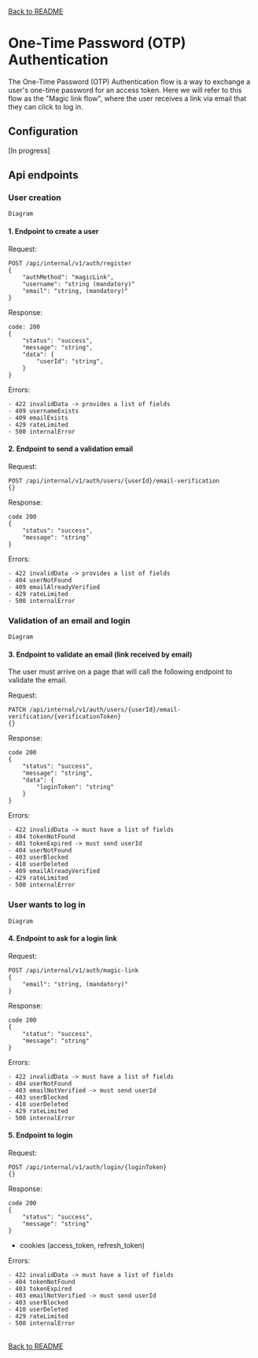 [Back to README](../../README.md)

# One-Time Password (OTP) Authentication

The One-Time Password (OTP) Authentication flow is a way to exchange a user's one-time password for an access token. Here we will refer to this flow as the "Magic link flow", where the user receives a link via email that they can click to log in.

## Configuration

[In progress]

## Api endpoints

### User creation

```text
Diagram
```

#### 1. Endpoint to create a user

Request:
```
POST /api/internal/v1/auth/register
{
    "authMethod": "magicLink",
    "username": "string (mandatory)"
    "email": "string, (mandatory)"
}
```

Response:
```
code: 200
{
    "status": "success",
    "message": "string",
    "data": {
        "userId": "string",
    }
}
```

Errors:
```
- 422 invalidData -> provides a list of fields
- 409 usernameExists
- 409 emailExists
- 429 rateLimited
- 500 internalError
```

#### 2. Endpoint to send a validation email

Request:
```
POST /api/internal/v1/auth/users/{userId}/email-verification
{}
```

Response:
```
code 200
{
    "status": "success",
    "message": "string"
}
```

Errors:
```
- 422 invalidData -> provides a list of fields
- 404 userNotFound
- 409 emailAlreadyVerified
- 429 rateLimited
- 500 internalError
```

### Validation of an email and login

```text
Diagram
```

#### 3. Endpoint to validate an email (link received by email)

The user must arrive on a page that will call the following endpoint to validate the email.

Request:
```text
PATCH /api/internal/v1/auth/users/{userId}/email-verification/{verificationToken}
{}
```

Response:
```text
code 200
{
    "status": "success",
    "message": "string",
    "data": {
        "loginToken": "string"
    }
}
```

Errors:
```text
- 422 invalidData -> must have a list of fields
- 404 tokenNotFound
- 401 tokenExpired -> must send userId
- 404 userNotFound
- 403 userBlocked
- 410 userDeleted
- 409 emailAlreadyVerified
- 429 rateLimited
- 500 internalError
```

### User wants to log in

```text
Diagram
```

#### 4. Endpoint to ask for a login link

Request:
```text
POST /api/internal/v1/auth/magic-link
{
    "email": "string, (mandatory)"
}
```

Response:
```text
code 200
{
    "status": "success",
    "message": "string"
}
```

Errors:
```text
- 422 invalidData -> must have a list of fields
- 404 userNotFound
- 403 emailNotVerified -> must send userId
- 403 userBlocked
- 410 userDeleted
- 429 rateLimited
- 500 internalError
```

#### 5. Endpoint to login

Request:
```text
POST /api/internal/v1/auth/login/{loginToken}
{}
```

Response:
```text
code 200
{
    "status": "success",
    "message": "string"
}
```
+ cookies (access_token, refresh_token)

Errors:
```text
- 422 invalidData -> must have a list of fields
- 404 tokenNotFound
- 403 tokenExpired
- 403 emailNotVerified -> must send userId
- 403 userBlocked
- 410 userDeleted
- 429 rateLimited
- 500 internalError
```


<br/>[Back to README](../../README.md)